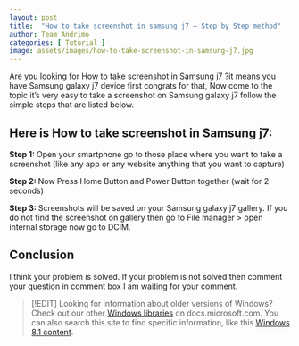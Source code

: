 ```yaml
---
layout: post
title:  "How to take screenshot in samsung j7 – Step by Step method"
author: Team Andrimo
categories: [ Tutorial ]
image: assets/images/how-to-take-screenshot-in-samsung-j7.jpg
---
```

Are you looking for How to take screenshot in Samsung j7 ?it means you have Samsung galaxy j7 device first congrats for that, Now come to the topic it’s very easy to take a screenshot on Samsung galaxy j7 follow the simple steps that are listed below.

## Here is How to take screenshot in Samsung j7:

<b> Step 1: </b> Open your smartphone go to those place where you want to take a screenshot (like any app or any website anything that you want to capture)

<b> Step 2: </b> Now Press Home Button and Power Button together (wait for 2 seconds)

<b> Step 3: </b> Screenshots will be saved on your Samsung galaxy j7 gallery. If you do not find the screenshot on gallery then go to File manager > open internal storage now go to DCIM.

## Conclusion

I think your problem is solved. If your problem is not solved then comment your question in comment box I am waiting for your comment.


>[!EDIT]
> Looking for information about older versions of Windows? Check out our other [Windows libraries](/previous-versions/windows/) on docs.microsoft.com. You can also search this site to find specific information, like this [Windows 8.1 content](https://docs.microsoft.com/search/index?search=Windows+8.1&dataSource=previousVersions).
